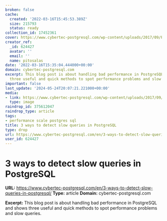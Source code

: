 ```yaml
---
broken: false
cache:
  created: '2022-03-16T15:45:53.389Z'
  size: 215793
  status: ready
collection_id: 17452361
cover: https://www.cybertec-postgresql.com/wp-content/uploads/2017/09/Performance_analysis-new-ohne%C3%BCberschrift-02.png
creator_ref:
  _id: 624427
  avatar: ''
  email: ''
  name: pitosalas
date: '2022-03-16T15:35:04.444000+00:00'
domain: cybertec-postgresql.com
excerpt: This blog post is about handling bad performance in PostgreSQL and shows
  three useful and quick methods to spot performance problems and slow queries.
important: false
last_update: '2024-05-24T20:07:21.221000+00:00'
media:
- link: https://www.cybertec-postgresql.com/wp-content/uploads/2017/09/Performance_analysis-new-ohne%C3%BCberschrift-02.png
  type: image
raindrop_id: 375612047
raindrop_type: article
tags:
- performance scale postgres sql
title: 3 ways to detect slow queries in PostgreSQL
type: drop
url: https://www.cybertec-postgresql.com/en/3-ways-to-detect-slow-queries-in-postgresql/
user_id: 624427
---
```


# 3 ways to detect slow queries in PostgreSQL

**URL:** https://www.cybertec-postgresql.com/en/3-ways-to-detect-slow-queries-in-postgresql/
**Type:** article
**Domain:** cybertec-postgresql.com

**Excerpt:** This blog post is about handling bad performance in PostgreSQL and shows three useful and quick methods to spot performance problems and slow queries.
